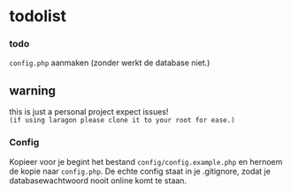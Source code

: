 # todolist

### todo
`config.php` aanmaken (zonder werkt de database niet.)

## warning
this is just a personal project expect issues! \
`(if using laragon please clone it to your root for ease.)`

### Config
Kopieer voor je begint het bestand `config/config.example.php` en hernoem de kopie naar `config.php`. De echte config staat in je .gitignore, zodat je databasewachtwoord nooit online komt te staan.
